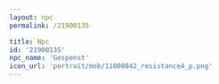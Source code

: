 ```yaml
---
layout: npc
permalink: /21900135

title: Npc
id: '21900135'
npc_name: 'Gespenst'
icon_url: 'portrait/mob/11000842_resistance4_p.png'
---
```

